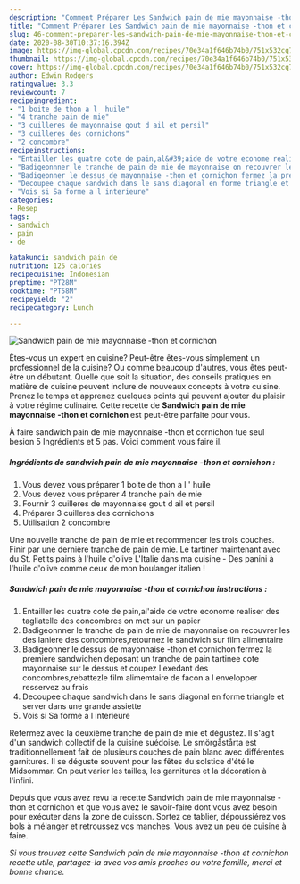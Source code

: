 ```yaml
---
description: "Comment Préparer Les Sandwich pain de mie mayonnaise -thon et cornichon"
title: "Comment Préparer Les Sandwich pain de mie mayonnaise -thon et cornichon"
slug: 46-comment-preparer-les-sandwich-pain-de-mie-mayonnaise-thon-et-cornichon
date: 2020-08-30T10:37:16.394Z
image: https://img-global.cpcdn.com/recipes/70e34a1f646b74b0/751x532cq70/sandwich-pain-de-mie-mayonnaise-thon-et-cornichon-photo-principale-de-la-recette.jpg
thumbnail: https://img-global.cpcdn.com/recipes/70e34a1f646b74b0/751x532cq70/sandwich-pain-de-mie-mayonnaise-thon-et-cornichon-photo-principale-de-la-recette.jpg
cover: https://img-global.cpcdn.com/recipes/70e34a1f646b74b0/751x532cq70/sandwich-pain-de-mie-mayonnaise-thon-et-cornichon-photo-principale-de-la-recette.jpg
author: Edwin Rodgers
ratingvalue: 3.3
reviewcount: 7
recipeingredient:
- "1 boite de thon a l  huile"
- "4 tranche pain de mie"
- "3 cuilleres de mayonnaise gout d ail et persil"
- "3 cuilleres des cornichons"
- "2 concombre"
recipeinstructions:
- "Entailler les quatre cote de pain,al&#39;aide de votre econome realiser des tagliatelle des concombres on met sur un papier"
- "Badigeonnner le tranche de pain de mie de mayonnaise on recouvrer les des laniere des concombres,retournez le sandwich sur film alimentaire"
- "Badigeonner le dessus de mayonnaise -thon et cornichon fermez la premiere sandwichen deposant un tranche de pain tartinee cote mayonnaise sur le dessus et coupez l exedant des concombres,rebattezle film alimemtaire de facon a l envelopper resservez au frais"
- "Decoupee chaque sandwich dans le sans diagonal en forme triangle et server dans une grande assiette"
- "Vois si Sa forme a l interieure"
categories:
- Resep
tags:
- sandwich
- pain
- de

katakunci: sandwich pain de 
nutrition: 125 calories
recipecuisine: Indonesian
preptime: "PT28M"
cooktime: "PT58M"
recipeyield: "2"
recipecategory: Lunch

---
```



![Sandwich pain de mie mayonnaise -thon et cornichon](https://img-global.cpcdn.com/recipes/70e34a1f646b74b0/751x532cq70/sandwich-pain-de-mie-mayonnaise-thon-et-cornichon-photo-principale-de-la-recette.jpg)

Êtes-vous un expert en cuisine? Peut-être êtes-vous simplement un professionnel de la cuisine? Ou comme beaucoup d'autres, vous êtes peut-être un débutant. Quelle que soit la situation, des conseils pratiques en matière de cuisine peuvent inclure de nouveaux concepts à votre cuisine. Prenez le temps et apprenez quelques points qui peuvent ajouter du plaisir à votre régime culinaire. Cette recette de <strong> Sandwich pain de mie mayonnaise -thon et cornichon </strong> est peut-être parfaite pour vous.

<!--inarticleads1-->

À faire sandwich pain de mie mayonnaise -thon et cornichon tue seul besion 5 Ingrédients et 5 pas. Voici comment vous faire il.

##### Ingrédients de sandwich pain de mie mayonnaise -thon et cornichon :

1. Vous devez vous préparer 1 boite de thon a l &#39; huile
1. Vous devez vous préparer 4 tranche pain de mie
1. Fournir 3 cuilleres de mayonnaise gout d ail et persil
1. Préparer 3 cuilleres des cornichons
1. Utilisation 2 concombre


Une nouvelle tranche de pain de mie et recommencer les trois couches. Finir par une dernière tranche de pain de mie. Le tartiner maintenant avec du St. Petits pains à l&#39;huile d&#39;olive L&#39;Italie dans ma cuisine - Des panini à l&#39;huile d&#39;olive comme ceux de mon boulanger italien ! 

<!--inarticleads2-->

##### Sandwich pain de mie mayonnaise -thon et cornichon instructions :

1. Entailler les quatre cote de pain,al&#39;aide de votre econome realiser des tagliatelle des concombres on met sur un papier
1. Badigeonnner le tranche de pain de mie de mayonnaise on recouvrer les des laniere des concombres,retournez le sandwich sur film alimentaire
1. Badigeonner le dessus de mayonnaise -thon et cornichon fermez la premiere sandwichen deposant un tranche de pain tartinee cote mayonnaise sur le dessus et coupez l exedant des concombres,rebattezle film alimemtaire de facon a l envelopper resservez au frais
1. Decoupee chaque sandwich dans le sans diagonal en forme triangle et server dans une grande assiette
1. Vois si Sa forme a l interieure


Refermez avec la deuxième tranche de pain de mie et dégustez. Il s&#39;agit d&#39;un sandwich collectif de la cuisine suédoise. Le smörgåstårta est traditionnellement fait de plusieurs couches de pain blanc avec différentes garnitures. Il se déguste souvent pour les fêtes du solstice d&#39;été le Midsommar. On peut varier les tailles, les garnitures et la décoration à l&#39;infini. 

<!--inarticleads1-->

<p>
Depuis que vous avez revu la recette Sandwich pain de mie mayonnaise -thon et cornichon et que vous avez le savoir-faire dont vous avez besoin pour exécuter dans la zone de cuisson. Sortez ce tablier, dépoussiérez vos bols à mélanger et retroussez vos manches. Vous avez un peu de cuisine à faire.
</p>

<p>
<i>Si vous trouvez cette Sandwich pain de mie mayonnaise -thon et cornichon recette utile, partagez-la avec vos amis proches ou votre famille, merci et bonne chance.</i>
</p>
